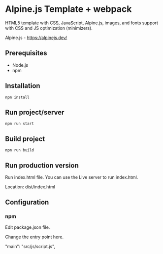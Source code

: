 # Alpine.js Template + webpack

HTML5 template with CSS, JavaScript, Alpine.js, images, and fonts support with CSS and JS optimization (minimizers).

Alpine.js - https://alpinejs.dev/

## Prerequisites
- Node.js
- npm

## Installation
```npm install```

## Run project/server
```npm run start```

## Build project
```npm run build```

## Run production version
Run index.html file. You can use the Live server to run index.html.

Location: dist/index.html

## Configuration
### npm

Edit package.json file.

Change the entry point here.

"main": "src/js/script.js",